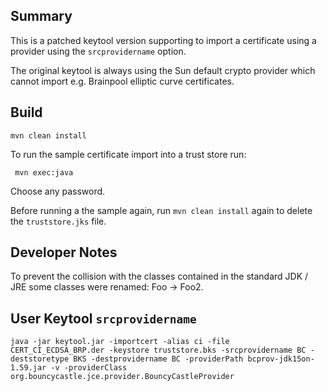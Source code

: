 ## Summary

This is a patched keytool version supporting to import a certificate using a provider using the `srcprovidername` option.
   
The original keytool is always using the Sun default crypto provider which cannot import e.g. Brainpool elliptic curve certificates.

## Build

    mvn clean install
    
To run the sample certificate import into a trust store run:
 
     mvn exec:java

Choose any password.
     
Before running a the sample again, run `mvn clean install` again to delete the `truststore.jks` file.  

## Developer Notes

To prevent the collision with the classes contained in the standard JDK / JRE some classes were renamed: Foo -> Foo2.

## User Keytool `srcprovidername`

    java -jar keytool.jar -importcert -alias ci -file CERT_CI_ECDSA_BRP.der -keystore truststore.bks -srcprovidername BC -deststoretype BKS -destprovidername BC -providerPath bcprov-jdk15on-1.59.jar -v -providerClass org.bouncycastle.jce.provider.BouncyCastleProvider
    